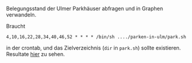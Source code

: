 Belegungsstand der Ulmer Parkhäuser abfragen und in Graphen verwandeln.

Braucht

    4,10,16,22,28,34,40,46,52 * * * * /bin/sh ..../parken-in-ulm/park.sh

in der crontab, und das Zielverzeichnis (`dir` in `park.sh`)
sollte existieren. Resultate <a href="http://nr1.h.apk.li/parken/">hier</a>
zu sehen.
